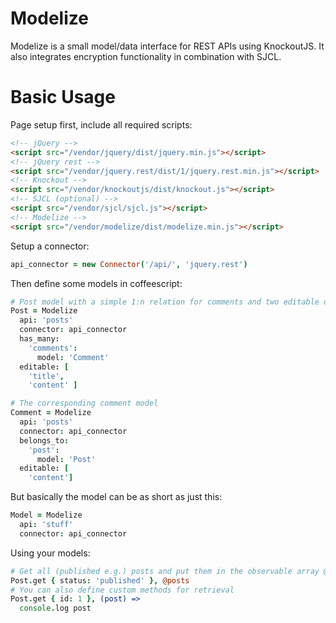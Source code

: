 Modelize
========

Modelize is a small model/data interface for REST APIs using KnockoutJS. It also integrates encryption functionality in combination with SJCL.


Basic Usage
========

Page setup first, include all required scripts:

```html
<!-- jQuery -->
<script src="/vendor/jquery/dist/jquery.min.js"></script>
<!-- jQuery rest -->
<script src="/vendor/jquery.rest/dist/1/jquery.rest.min.js"></script>
<!-- Knockout -->
<script src="/vendor/knockoutjs/dist/knockout.js"></script>
<!-- SJCL (optional) -->
<script src="/vendor/sjcl/sjcl.js"></script>
<!-- Modelize -->
<script src="/vendor/modelize/dist/modelize.min.js"></script>
```

Setup a connector:

```coffee
api_connector = new Connector('/api/', 'jquery.rest')
```

Then define some models in coffeescript:

```coffee
# Post model with a simple 1:n relation for comments and two editable data fields
Post = Modelize
  api: 'posts'
  connector: api_connector
  has_many:
    'comments':
      model: 'Comment'
  editable: [
    'title',
    'content' ]

# The corresponding comment model
Comment = Modelize
  api: 'posts'
  connector: api_connector
  belongs_to:
    'post':
      model: 'Post'
  editable: [
    'content']
```

But basically the model can be as short as just this:

```coffee
Model = Modelize
  api: 'stuff'
  connector: api_connector
```

Using your models:

```coffee
# Get all (published e.g.) posts and put them in the observable array @posts
Post.get { status: 'published' }, @posts
# You can also define custom methods for retrieval
Post.get { id: 1 }, (post) =>
  console.log post
```

